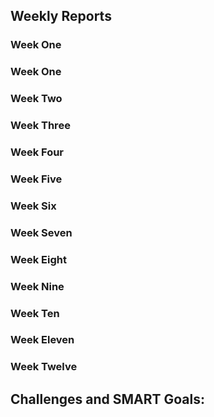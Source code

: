 ## Weekly Reports

### Week One


### Week One


### Week Two


### Week Three


### Week Four


### Week Five


### Week Six


### Week Seven


### Week Eight


### Week Nine


### Week Ten


### Week Eleven


### Week Twelve



## Challenges and SMART Goals:
